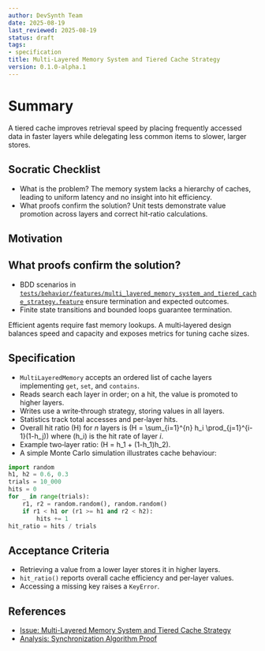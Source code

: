 ```yaml
---
author: DevSynth Team
date: 2025-08-19
last_reviewed: 2025-08-19
status: draft
tags:
- specification
title: Multi-Layered Memory System and Tiered Cache Strategy
version: 0.1.0-alpha.1
---
```


# Summary
A tiered cache improves retrieval speed by placing frequently accessed data in
faster layers while delegating less common items to slower, larger stores.

## Socratic Checklist
- What is the problem? The memory system lacks a hierarchy of caches, leading to
  uniform latency and no insight into hit efficiency.
- What proofs confirm the solution? Unit tests demonstrate value promotion across
  layers and correct hit‑ratio calculations.

## Motivation

## What proofs confirm the solution?
- BDD scenarios in [`tests/behavior/features/multi_layered_memory_system_and_tiered_cache_strategy.feature`](../../tests/behavior/features/multi_layered_memory_system_and_tiered_cache_strategy.feature) ensure termination and expected outcomes.
- Finite state transitions and bounded loops guarantee termination.

Efficient agents require fast memory lookups. A multi‑layered design balances
speed and capacity and exposes metrics for tuning cache sizes.

## Specification
- `MultiLayeredMemory` accepts an ordered list of cache layers implementing
  `get`, `set`, and `contains`.
- Reads search each layer in order; on a hit, the value is promoted to higher
  layers.
- Writes use a write‑through strategy, storing values in all layers.
- Statistics track total accesses and per‑layer hits.
- Overall hit ratio \(H\) for *n* layers is
  \(H = \sum_{i=1}^{n} h_i \prod_{j=1}^{i-1}(1-h_j)\) where \(h_i\) is the
  hit rate of layer *i*.
- Example two‑layer ratio: \(H = h_1 + (1-h_1)h_2\).
- A simple Monte Carlo simulation illustrates cache behaviour:

```python
import random
h1, h2 = 0.6, 0.3
trials = 10_000
hits = 0
for _ in range(trials):
    r1, r2 = random.random(), random.random()
    if r1 < h1 or (r1 >= h1 and r2 < h2):
        hits += 1
hit_ratio = hits / trials
```

## Acceptance Criteria
- Retrieving a value from a lower layer stores it in higher layers.
- `hit_ratio()` reports overall cache efficiency and per‑layer values.
- Accessing a missing key raises a `KeyError`.

## References

- [Issue: Multi-Layered Memory System and Tiered Cache Strategy](../../issues/archived/multi-layered-memory-system-and-tiered-cache-strategy.md)
- [Analysis: Synchronization Algorithm Proof](../analysis/synchronization_algorithm_proof.md)
